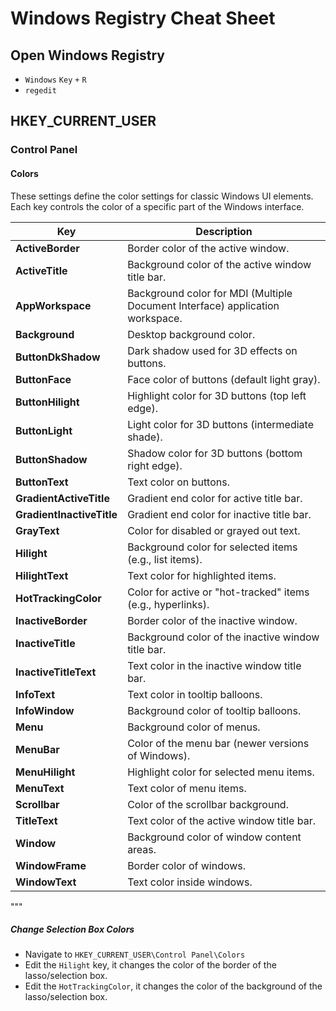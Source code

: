 # Windows Registry Cheat Sheet

## Open Windows Registry 

- `Windows` `Key` `+` `R`
- `regedit`

## HKEY_CURRENT_USER

### Control Panel 

#### Colors 

These settings define the color settings for classic Windows UI elements. Each key controls the color of a specific part of the Windows interface.

| Key                         | Description |
|----------------------------|-------------|
| **ActiveBorder**           | Border color of the active window. |
| **ActiveTitle**            | Background color of the active window title bar. |
| **AppWorkspace**           | Background color for MDI (Multiple Document Interface) application workspace. |
| **Background**             | Desktop background color. |
| **ButtonDkShadow**         | Dark shadow used for 3D effects on buttons. |
| **ButtonFace**             | Face color of buttons (default light gray). |
| **ButtonHilight**          | Highlight color for 3D buttons (top left edge). |
| **ButtonLight**            | Light color for 3D buttons (intermediate shade). |
| **ButtonShadow**           | Shadow color for 3D buttons (bottom right edge). |
| **ButtonText**             | Text color on buttons. |
| **GradientActiveTitle**    | Gradient end color for active title bar. |
| **GradientInactiveTitle**  | Gradient end color for inactive title bar. |
| **GrayText**               | Color for disabled or grayed out text. |
| **Hilight**                | Background color for selected items (e.g., list items). |
| **HilightText**            | Text color for highlighted items. |
| **HotTrackingColor**       | Color for active or "hot-tracked" items (e.g., hyperlinks). |
| **InactiveBorder**         | Border color of the inactive window. |
| **InactiveTitle**          | Background color of the inactive window title bar. |
| **InactiveTitleText**      | Text color in the inactive window title bar. |
| **InfoText**               | Text color in tooltip balloons. |
| **InfoWindow**             | Background color of tooltip balloons. |
| **Menu**                   | Background color of menus. |
| **MenuBar**                | Color of the menu bar (newer versions of Windows). |
| **MenuHilight**            | Highlight color for selected menu items. |
| **MenuText**               | Text color of menu items. |
| **Scrollbar**              | Color of the scrollbar background. |
| **TitleText**              | Text color of the active window title bar. |
| **Window**                 | Background color of window content areas. |
| **WindowFrame**            | Border color of windows. |
| **WindowText**             | Text color inside windows. |
"""

##### Change Selection Box Colors 
- Navigate to `HKEY_CURRENT_USER\Control Panel\Colors`
- Edit the `Hilight` key, it changes the color of the border of the lasso/selection box.
- Edit the `HotTrackingColor`, it changes the color of the background of the lasso/selection box.
